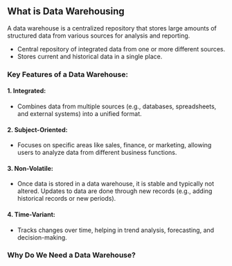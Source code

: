 ## What is Data Warehousing

A data warehouse is a centralized repository that stores large amounts of structured data from various sources for analysis and reporting.

- Central repository of integrated data from one or more different sources.
- Stores current and historical data in a single place.

### Key Features of a Data Warehouse:

#### 1. **Integrated:** 
  - Combines data from multiple sources (e.g., databases, spreadsheets, and external systems) into a unified format.
#### 2. **Subject-Oriented:** 
  - Focuses on specific areas like sales, finance, or marketing, allowing users to analyze data from different business functions.
#### 3. **Non-Volatile:** 
  - Once data is stored in a data warehouse, it is stable and typically not altered. Updates to data are done through new records (e.g., adding historical records or new periods).
#### 4. **Time-Variant:** 
  - Tracks changes over time, helping in trend analysis, forecasting, and decision-making.

### Why Do We Need a Data Warehouse?
